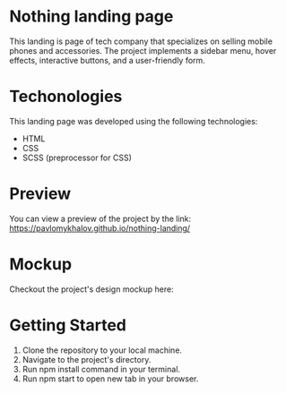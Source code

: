 # Nothing landing page

  This landing is page of tech company that specializes on selling mobile phones and accessories. The project implements a sidebar menu, hover effects, interactive buttons, and a user-friendly form.

# Techonologies

This landing page was developed using the following technologies:

  - HTML
  - CSS
  - SCSS (preprocessor for CSS)

# Preview

  You can view a preview of the project by the link: https://pavlomykhalov.github.io/nothing-landing/

# Mockup

  Checkout the project's design mockup here:

# Getting Started

  1. Clone the repository to your local machine.
  2. Navigate to the project's directory.
  3. Run npm install command in your terminal.
  4. Run npm start to open new tab in your browser.
